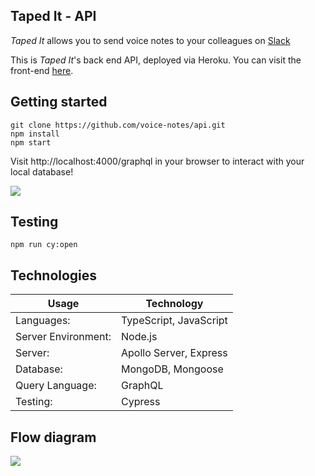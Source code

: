 ## Taped It - API

_Taped It_ allows you to send voice notes to your colleagues on [Slack](https://slack.com)

This is _Taped It_'s back end API, deployed via Heroku. You can visit the front-end [here](https://github.com/voice-notes/web/tree/master).

## Getting started

```
git clone https://github.com/voice-notes/api.git
npm install
npm start
```

Visit http://localhost:4000/graphql in your browser to interact with your local database!

<img src="https://i.ibb.co/xmGD2Sx/Screenshot-2021-03-04-at-15-10-56.png">

## Testing

```
npm run cy:open
```

## Technologies

| Usage               | Technology             |
| ------------------- | ---------------------- |
| Languages:          | TypeScript, JavaScript |
| Server Environment: | Node.js                |
| Server:             | Apollo Server, Express |
| Database:           | MongoDB, Mongoose      |
| Query Language:     | GraphQL                |
| Testing:            | Cypress                |

## Flow diagram  

<img src="https://i.ibb.co/3dbCBsk/Taped-It-Frame-1.jpg">
